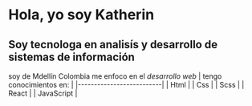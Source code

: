 # Hola, yo soy Katherin 
## Soy tecnologa en **analisís y desarrollo de sistemas de información** 
soy de Mdellín Colombia me enfoco en el *desarrollo web* 
| tengo conocimientos en:  |
|--------------------------|
| Html                     |
| Css                      |
| Scss                     |
| React                    |
| JavaScript               |

